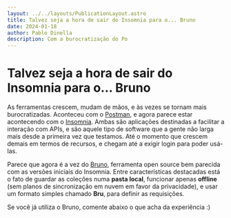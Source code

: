 ```yaml
---
layout: ../../layouts/PublicationLayout.astro
title: Talvez seja a hora de sair do Insomnia para o... Bruno
date: 2024-01-18
author: Pablo Dinella
description: Com a burocratização do Po
--- 
```


# Talvez seja a hora de sair do Insomnia para o... Bruno

As ferramentas crescem, mudam de mãos, e às vezes se tornam mais burocratizadas. Aconteceu com o [Postman](https://www.postman.com/), e agora parece estar acontecendo com o [Insomnia](https://insomnia.rest/). Ambas são aplicações destinadas a facilitar a interação com APIs, e são aquele tipo de software que a gente não larga mais desde a primeira vez que testamos. Até o momento que crescem demais em termos de recursos, e chegam até a exigir login para poder usá-las.

Parece que agora é a vez do [Bruno](https://www.usebruno.com/), ferramenta open source bem parecida com as versões iniciais do Insomnia. Entre características destacadas está o fato de guardar as coleções numa **pasta local**, funcionar apenas **offline** (sem planos de sincronização em nuvem em favor da privacidade), e usar um formato simples chamado **Bru**, para definir as requisições.

Se você já utiliza o Bruno, comente abaixo o que acha da experiência :)
<!--stackedit_data:
eyJoaXN0b3J5IjpbODU5NDY0NDk3LC0yMDc1Mzc1NjI1XX0=
-->